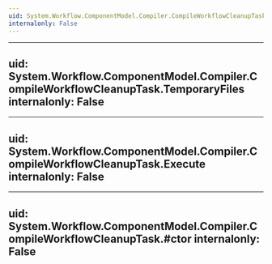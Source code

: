 ```yaml
---
uid: System.Workflow.ComponentModel.Compiler.CompileWorkflowCleanupTask
internalonly: False
---
```


---
uid: System.Workflow.ComponentModel.Compiler.CompileWorkflowCleanupTask.TemporaryFiles
internalonly: False
---

---
uid: System.Workflow.ComponentModel.Compiler.CompileWorkflowCleanupTask.Execute
internalonly: False
---

---
uid: System.Workflow.ComponentModel.Compiler.CompileWorkflowCleanupTask.#ctor
internalonly: False
---
